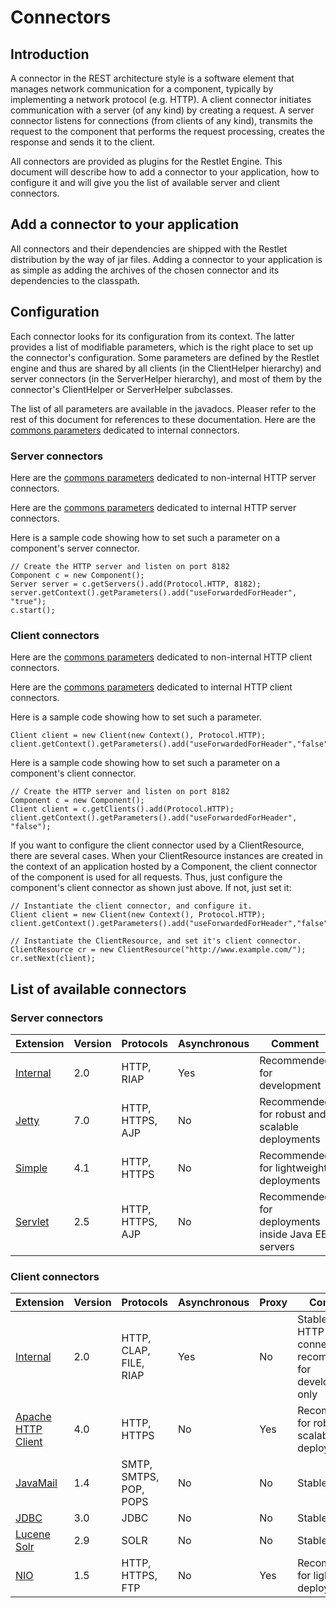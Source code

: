 # Connectors

## Introduction

A connector in the REST architecture style is a software element that
manages network communication for a component, typically by implementing
a network protocol (e.g. HTTP). A client connector initiates
communication with a server (of any kind) by creating a request. A
server connector listens for connections (from clients of any kind),
transmits the request to the component that performs the request
processing, creates the response and sends it to the client.

All connectors are provided as plugins for the Restlet Engine. This
document will describe how to add a connector to your application, how
to configure it and will give you the list of available server and
client connectors.

## Add a connector to your application

All connectors and their dependencies are shipped with the Restlet
distribution by the way of jar files. Adding a connector to your
application is as simple as adding the archives of the chosen connector
and its dependencies to the classpath.

## Configuration

Each connector looks for its configuration from its context. The latter
provides a list of modifiable parameters, which is the right place to
set up the connector's configuration. Some parameters are defined by the
Restlet engine and thus are shared by all clients (in the ClientHelper
hierarchy) and server connectors (in the ServerHelper hierarchy), and
most of them by the connector's ClientHelper or ServerHelper subclasses.

The list of all parameters are available in the javadocs. Pleaser refer
to the rest of this document for references to these documentation. Here
are the [commons
parameters](javadocs://jse/engine/org/restlet/engine/connector/BaseHelper.html)
dedicated to internal connectors.

### Server connectors

Here are the [commons
parameters](javadocs://jse/engine/org/restlet/engine/adapter/HttpServerHelper.html)
dedicated to non-internal HTTP server connectors.

Here are the [commons
parameters](javadocs://jse/engine/org/restlet/engine/connector/ServerConnectionHelper.html)
dedicated to internal HTTP server connectors.

Here is a sample code showing how to set such a parameter on a
component's server connector.

    // Create the HTTP server and listen on port 8182
    Component c = new Component();
    Server server = c.getServers().add(Protocol.HTTP, 8182);
    server.getContext().getParameters().add("useForwardedForHeader", "true");
    c.start();

### Client connectors

Here are the [commons parameters](javadocs://jse/engine/org/restlet/engine/adapter/HttpClientHelper.html)
dedicated to non-internal HTTP client connectors.

Here are the [commons parameters](javadocs://jse/engine/org/restlet/engine/connector/ClientConnectionHelper.html)
dedicated to internal HTTP client connectors.

Here is a sample code showing how to set such a parameter.

    Client client = new Client(new Context(), Protocol.HTTP);
    client.getContext().getParameters().add("useForwardedForHeader","false");

Here is a sample code showing how to set such a parameter on a
component's client connector.

    // Create the HTTP server and listen on port 8182
    Component c = new Component();
    Client client = c.getClients().add(Protocol.HTTP);
    client.getContext().getParameters().add("useForwardedForHeader", "false");

If you want to configure the client connector used by a ClientResource,
there are several cases. When your ClientResource instances are created
in the context of an application hosted by a Component, the client
connector of the component is used for all requests. Thus, just
configure the component's client connector as shown just above. If not,
just set it:

    // Instantiate the client connector, and configure it.
    Client client = new Client(new Context(), Protocol.HTTP);
    client.getContext().getParameters().add("useForwardedForHeader","false");

    // Instantiate the ClientResource, and set it's client connector.
    ClientResource cr = new ClientResource("http://www.example.com/");
    cr.setNext(client);

## List of available connectors

### Server connectors

Extension | Version | Protocols | Asynchronous | Comment
--------- | ------- | --------- | ------------ | ---------
[Internal](/learn/guide/2.1#/13-restlet/27-restlet/48-restlet/86-restlet.html "Internal connectors") | 2.0 | HTTP, RIAP | Yes | Recommended for development
[Jetty](/learn/guide/2.1#/13-restlet/28-restlet/78-restlet.html "Eclipse Jetty extension") | 7.0 | HTTP, HTTPS, AJP | No | Recommended for robust and scalable deployments
[Simple](/learn/guide/2.1#/13-restlet/28-restlet/82-restlet.html "Simple Framework extension") | 4.1 | HTTP, HTTPS | No | Recommended for lightweight deployments
[Servlet](/learn/guide/2.1#/13-restlet/28-restlet/81-restlet.html "Servlet extension") | 2.5 | HTTP, HTTPS, AJP | No | Recommended for deployments inside Java EE servers

### Client connectors

Extension | Version | Protocols | Asynchronous | Proxy | Comment
--------- | ------- | --------- | ------------ | ----- | -------
[Internal](/learn/guide/2.1#/13-restlet/27-restlet/48-restlet/86-restlet.html "Internal connectors") | 2.0 | HTTP, CLAP, FILE, RIAP | Yes | No | Stable but HTTP connectors are recommended for development only
[Apache HTTP Client](/learn/guide/2.1#/13-restlet/28-restlet/75-restlet.html "Apache HTTP Client extension") | 4.0 | HTTP, HTTPS | No | Yes | Recommended for robust and scalable deployments
[JavaMail](/learn/guide/2.1#/13-restlet/28-restlet/76-restlet.html "JavaMail extension") | 1.4 | SMTP, SMTPS, POP, POPS | No |  No | Stable
[JDBC](/learn/guide/2.1#/13-restlet/28-restlet/77-restlet.html "JDBC extension") | 3.0 | JDBC | No | No | Stable
[Lucene Solr](/learn/guide/2.1#/13-restlet/28-restlet/229-restlet.html "Lucene extension") | 2.9 | SOLR | No | No | Stable
[NIO](/learn/guide/2.1#/13-restlet/28-restlet/79-restlet.html "NIO extension") | 1.5 | HTTP, HTTPS, FTP | No | Yes | Recommended for lightweight deployments
